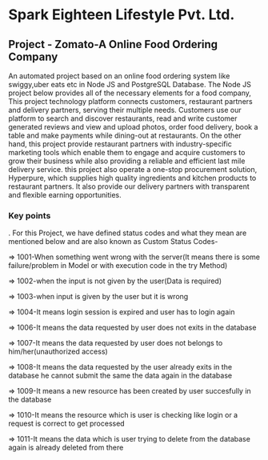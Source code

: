 # Spark Eighteen Lifestyle Pvt. Ltd.

## Project - Zomato-A Online Food Ordering Company
An automated project based on an online food ordering system like swiggy,uber eats etc in Node JS and PostgreSQL Database. The Node JS project below provides all of the necessary elements for a food company, This project technology platform connects customers, restaurant partners and delivery partners, serving their multiple needs. Customers use our platform to search and discover restaurants, read and write customer generated reviews and view and upload photos, order food delivery, book a table and make payments while dining-out at restaurants. On the other hand, this project provide restaurant partners with industry-specific marketing tools which enable them to engage and acquire customers to grow their business while also providing a reliable and efficient last mile delivery service. this project also operate a one-stop procurement solution, Hyperpure, which supplies high quality ingredients and kitchen products to restaurant partners. It also provide our delivery partners with transparent and flexible earning opportunities.

### Key points
. For this Project, we have defined status codes and what they mean are mentioned below and are also known as Custom Status Codes-

=> 1001-When something went wrong with the server(It means there is some failure/problem in Model or with execution code in the try Method)

=> 1002-when the input is not given by the user(Data is required)

=> 1003-when input is given by the user but it is wrong

=> 1004-It means login session is expired and user has to login again

=> 1006-It means the data requested by user does not exits in the database

=> 1007-It means the data requested by user does not belongs to him/her(unauthorized access)

=> 1008-It means the data requested by the user already exits in the database he cannot submit the same the data again in the database

=> 1009-It means a new resource has been created by user succesfully in the database

=> 1010-It means the resource which is user is checking like login or a request is correct to get processed

=> 1011-It means the data which is user trying to delete from the database again is already deleted from there
